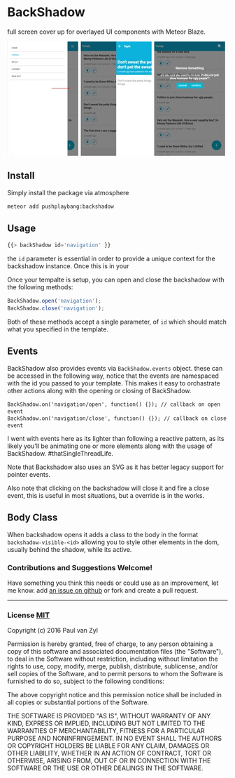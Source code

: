 # BackShadow
full screen cover up for overlayed UI components with Meteor Blaze.

![Backshadow screenshot](https://raw.githubusercontent.com/Pushplaybang/backshadow/master/assets/screenshot.jpg)



## Install
Simply install the package via atmosphere

```sh
meteor add pushplaybang:backshadow
```



## Usage

```js
{{> backShadow id='navigation' }}
```

the `id` parameter is essential in order to provide a unique context for the backshadow instance. Once this is in your 

Once your tempalte is setup, you can open and close the backshadow with the following methods:

```js
BackShadow.open('navigation');
BackShadow.close('navigation');
```

Both of these methods accept a single parameter, of `id` which should match what you specified in the template.



## Events
BackShadow also provides events via `BackShadow.events` object.  these can be accessed in the following way,  notice that the events are namespaced with the id you passed to your template.  This makes it easy to orchastrate other actions along with the opening or closing of BackShadow.

```
BackShadow.on('navigation/open', function() {}); // callback on open event
BackShadow.on('navigation/close', function() {}); // callback on close event
```

I went with events here as its lighter than following a reactive pattern, as its likely you'll be animating one or more elements along with the usage of BackShadow. #thatSingleThreadLife.

Note that Backshadow also uses an SVG as it has better legacy support for pointer events.

Also note that clicking on the backshadow will close it and fire a close event, this is useful in most situations, but a override is in the works.

## Body Class
When backshadow opens it adds a class to the body in the format `backshadow-visible-<id>` allowing you to style other elements in the dom, usually behind the shadow, while its active.

### Contributions and Suggestions Welcome!
Have something you think this needs or could use as an improvement, let me know.  add [an issue on github](https://github.com/Pushplaybang/backshadow/issues) or fork and create a pull request.



____


### License [MIT](https://opensource.org/licenses/MIT)
Copyright (c) 2016 Paul van Zyl

Permission is hereby granted, free of charge, to any person obtaining a copy
of this software and associated documentation files (the "Software"), to deal
in the Software without restriction, including without limitation the rights
to use, copy, modify, merge, publish, distribute, sublicense, and/or sell
copies of the Software, and to permit persons to whom the Software is
furnished to do so, subject to the following conditions:

The above copyright notice and this permission notice shall be included in
all copies or substantial portions of the Software.

THE SOFTWARE IS PROVIDED "AS IS", WITHOUT WARRANTY OF ANY KIND, EXPRESS OR
IMPLIED, INCLUDING BUT NOT LIMITED TO THE WARRANTIES OF MERCHANTABILITY,
FITNESS FOR A PARTICULAR PURPOSE AND NONINFRINGEMENT.  IN NO EVENT SHALL THE
AUTHORS OR COPYRIGHT HOLDERS BE LIABLE FOR ANY CLAIM, DAMAGES OR OTHER
LIABILITY, WHETHER IN AN ACTION OF CONTRACT, TORT OR OTHERWISE, ARISING FROM,
OUT OF OR IN CONNECTION WITH THE SOFTWARE OR THE USE OR OTHER DEALINGS IN
THE SOFTWARE.